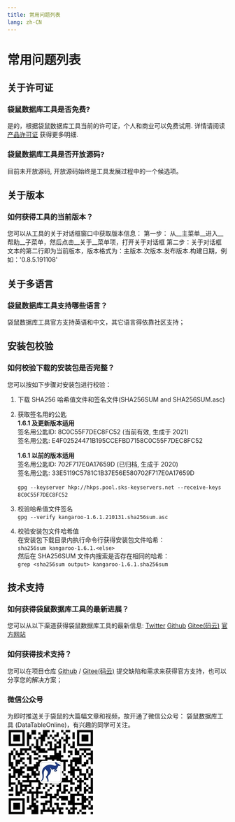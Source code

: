 ```yaml
---
title: 常用问题列表
lang: zh-CN
---
```


# 常用问题列表

## 关于许可证
### 袋鼠数据库工具是否免费?
是的，根据袋鼠数据库工具当前的许可证，个人和商业可以免费试用. 详情请阅读[产品许可证](../license/service-agreement.md) 获得更多明细.

### 袋鼠数据库工具是否开放源码?
目前未开放源码, 开放源码始终是工具发展过程中的一个候选项。

## 关于版本
### 如何获得工具的当前版本？
您可以从工具的关于对话框窗口中获取版本信息：
第一步： 从__主菜单__进入__帮助__子菜单，然后点击__关于__菜单项，打开关于对话框
第二步：关于对话框文本的第二行即为当前版本，版本格式为：主版本.次版本.发布版本.构建日期，例如：'0.8.5.191108'

## 关于多语言
### 袋鼠数据库工具支持哪些语言？
袋鼠数据库工具官方支持英语和中文，其它语言得依靠社区支持；

## 安装包校验
### 如何校验下载的安装包是否完整？
您可以按如下步骤对安装包进行校验：
1. 下载 SHA256 哈希值文件和签名文件(SHA256SUM and SHA256SUM.asc)
2. 获取签名用的公匙<br/>
    __1.6.1 及更新版本适用__<br/>
    签名用公匙ID: 8C0C55F7DEC8FC52 (当前有效, 生成于 2021)<br/>
    签名用公匙: E4F02524471B195CCEFBD7158C0C55F7DEC8FC52 <br/>

    __1.6.1 以前的版本适用__<br/>
    签名用公匙ID: 702F717E0A17659D (已归档, 生成于 2020)<br/>
    签名用公匙: 33E5119C5781C1B37E56E580702F717E0A17659D <br/>

    `gpg --keyserver hkp://hkps.pool.sks-keyservers.net --receive-keys 8C0C55F7DEC8FC52`

3. 校验哈希值文件签名<br/>
`gpg --verify kangaroo-1.6.1.210131.sha256sum.asc`

4. 校验安装包文件哈希值<br/>
在安装包下载目录内执行命令行获得安装包文件哈希：<br/>
`sha256sum kangaroo-1.6.1.<else>` <br/>
然后在 SHA256SUM 文件内搜索是否存在相同的哈希：<br/>
`grep <sha256sum output> kangaroo-1.6.1.sha256sum`


## 技术支持
### 如何获得袋鼠数据库工具的最新进展？
您可以从以下渠道获得袋鼠数据库工具的最新信息:
[Twitter](https://twitter.com/Kangaroo)
[Github](https://github.com/dbkangaroo/kangaroo)
[Gitee(码云)](https://gitee.com/dbkangaroo/kangaroo)
[官方网站](https://www.datatable.online/zh/)

### 如何获得技术支持？
您可以在项目仓库 [Github](https://github.com/dbkangaroo/kangaroo) / 
[Gitee(码云)](https://gitee.com/dbkangaroo/kangaroo) 提交缺陷和需求来获得官方支持，也可以分享您的解决方案；


### 微信公众号
为即时推送关于袋鼠的大篇幅文章和视频，故开通了微信公众号： 袋鼠数据库工具 (DataTableOnline)，有兴趣的同学可关注。 <br/>
![袋鼠微信公众号](../images/kangaroo_mp.png)

<Vssue :issue-id="3" :title="$title" />
